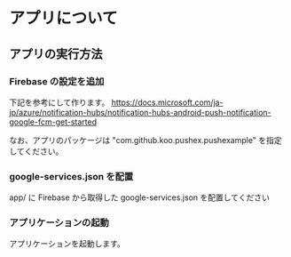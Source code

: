 # アプリについて

## アプリの実行方法

### Firebase の設定を追加

下記を参考にして作ります。
https://docs.microsoft.com/ja-jp/azure/notification-hubs/notification-hubs-android-push-notification-google-fcm-get-started

なお、アプリのパッケージは "com.github.koo.pushex.pushexample" を指定してください。

### google-services.json を配置

app/ に Firebase から取得した google-services.json を配置してください


### アプリケーションの起動

アプリケーションを起動します。
